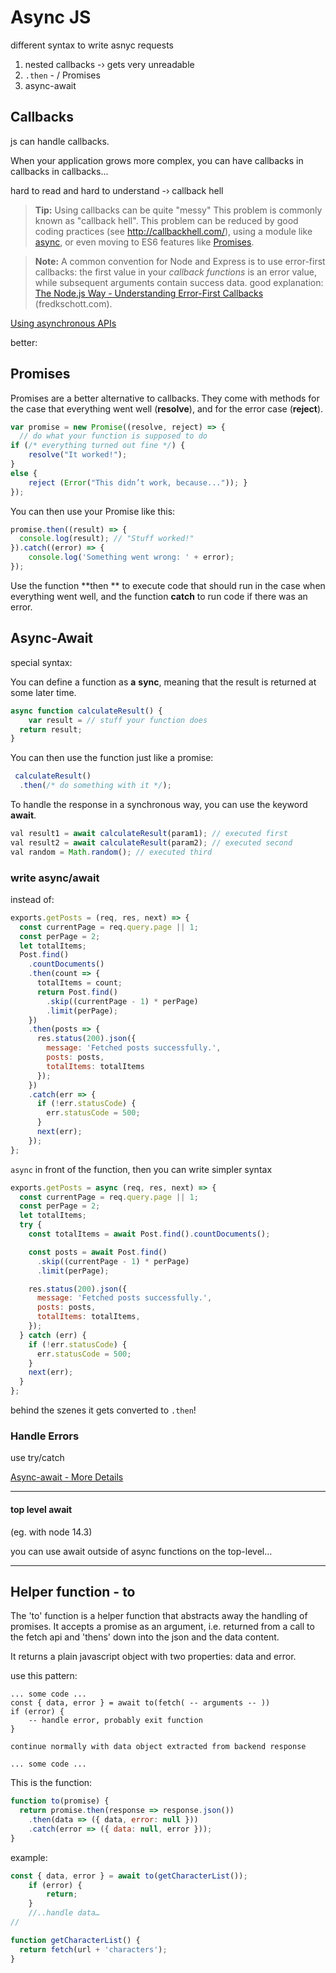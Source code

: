 # Async JS

different syntax to write asnyc requests

1. nested callbacks -› gets very unreadable
2. `.then` - / Promises
3. async-await

## Callbacks

js can handle callbacks.

When your application grows more complex, you can have callbacks in callbacks in callbacks...

hard to read and hard to understand -›  callback hell

> **Tip:** Using callbacks can be quite "messy"  This problem is commonly known as "callback hell". This problem can be reduced by good coding practices (see http://callbackhell.com/), using a module like [async](https://www.npmjs.com/package/async), or even moving to ES6 features like [Promises](https://developer.mozilla.org/en-US/docs/Web/JavaScript/Reference/Global_Objects/Promise).

> **Note:** A common convention for Node and Express is to use error-first callbacks: the first value in your *callback functions* is an error value, while subsequent arguments contain success data.  good explanation: [The Node.js Way - Understanding Error-First Callbacks](http://fredkschott.com/post/2014/03/understanding-error-first-callbacks-in-node-js) (fredkschott.com).

[Using asynchronous APIs](https://developer.mozilla.org/en-US/docs/Learn/Server-side/Express_Nodejs/Introduction#using_asynchronous_apis)

better:

## Promises

Promises are a better alternative to callbacks. They come with methods for the case that everything went well (**resolve**), and for the error case (**reject**).

```js
var promise = new Promise((resolve, reject) => { 
  // do what your function is supposed to do
if (/* everything turned out fine */) { 
	resolve("It worked!");
}
else {
	reject (Error("This didn’t work, because...")); }
});
```

You can then use your Promise like this:

```js
promise.then((result) => { 
  console.log(result); // "Stuff worked!"
}).catch((error) => {
	console.log('Something went wrong: ' + error);
});
```

Use the function **then ** to execute code that should run in the case when everything went well, and the function **catch** to run code if there was an error.

## Async-Await

special syntax:

You can define a function as **a** **sync**, meaning that the result is returned at some later time.

```js
async function calculateResult() {
	var result = // stuff your function does 
  return result;
}
```

You can then use the function just like a promise:

```js
 calculateResult()
  .then(/* do something with it */);
```

To handle the response in a synchronous way, you can use the keyword **await**.

```js
val result1 = await calculateResult(param1); // executed first 
val result2 = await calculateResult(param2); // executed second 
val random = Math.random(); // executed third
```



### write async/await

instead of:

```js
exports.getPosts = (req, res, next) => {
  const currentPage = req.query.page || 1;
  const perPage = 2;
  let totalItems;
  Post.find()
    .countDocuments()
    .then(count => {
      totalItems = count;
      return Post.find()
        .skip((currentPage - 1) * perPage)
        .limit(perPage);
    })
    .then(posts => {
      res.status(200).json({
        message: 'Fetched posts successfully.',
        posts: posts,
        totalItems: totalItems
      });
    })
    .catch(err => {
      if (!err.statusCode) {
        err.statusCode = 500;
      }
      next(err);
    });
};
```

`async` in front of the function, then you can write simpler syntax

```js
exports.getPosts = async (req, res, next) => {
  const currentPage = req.query.page || 1;
  const perPage = 2;
  let totalItems;
  try {
    const totalItems = await Post.find().countDocuments();

    const posts = await Post.find()
      .skip((currentPage - 1) * perPage)
      .limit(perPage);

    res.status(200).json({
      message: 'Fetched posts successfully.',
      posts: posts,
      totalItems: totalItems,
    });
  } catch (err) {
    if (!err.statusCode) {
      err.statusCode = 500;
    }
    next(err);
  }
};
```

behind the szenes it gets converted to `.then`!

### Handle Errors

use try/catch



[Async-await - More Details](https://developer.mozilla.org/en-US/docs/Web/JavaScript/Reference/Statements/async_function)

------

#### top level await 

(eg. with node 14.3)

you can use await outside of async functions on the top-level…

------

## Helper function - to

The 'to' function is a helper function that abstracts away the handling of promises. 
It accepts a promise as an argument, i.e. returned from a call to the fetch api 
and 'thens' down into the json and the data content.

It returns a plain javascript object with two properties: data and error.

use this pattern:

```
... some code ...
const { data, error } = await to(fetch( -- arguments -- ))
if (error) {
    -- handle error, probably exit function
}

continue normally with data object extracted from backend response

... some code ...
```

This is the function:

```js
function to(promise) {
  return promise.then(response => response.json())
    .then(data => ({ data, error: null }))
    .catch(error => ({ data: null, error }));
}
```

example:

```js
const { data, error } = await to(getCharacterList());
	if (error) {
		return;
	}
	//..handle data…
//

function getCharacterList() {
  return fetch(url + 'characters');
}
```

